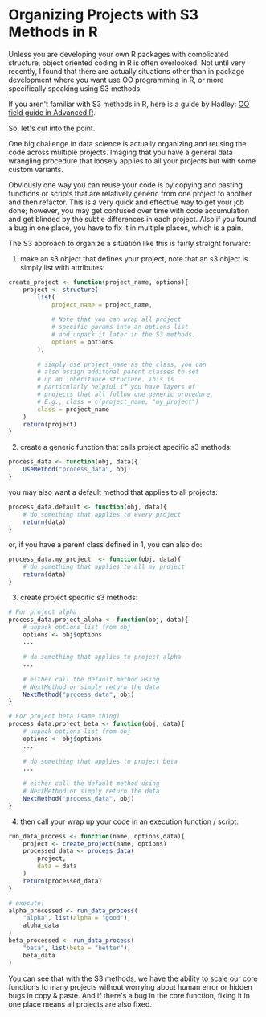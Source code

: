 # Organizing Projects with S3 Methods in R 

Unless you are developing your own R packages with complicated structure, object oriented coding in R is often overlooked.  Not until very recently, I found that there are actually situations other than in package development where you want use OO programming in R, or more specifically speaking using S3 methods. 

If you aren't familiar with S3 methods in R, here is a guide by Hadley: [OO field guide in Advanced R](http://adv-r.had.co.nz/OO-essentials.html).

So, let's cut into the point. 

One big challenge in data science is actually organizing and reusing the code across multiple projects. Imaging that you have a general data wrangling procedure that loosely applies to all your projects but with some custom variants.

Obviously one way you can reuse your code is by copying and pasting functions or scripts that are relatively generic from one project to another and then refactor. This is a very quick and effective way to get your job done; however, you may get confused over time with code accumulation and get blinded by the subtle differences in each project. Also if you found a bug in one place, you have to fix it in multiple places, which is a pain. 

 The S3 approach to organize a situation like this is fairly straight forward:

1. make an s3 object that defines your project, note that an s3 object is simply list with attributes:

```R
create_project <- function(project_name, options){
    project <- structure(
        list(
            project_name = project_name,
            
            # Note that you can wrap all project 
            # specific params into an options list 
            # and unpack it later in the S3 methods.
        	options = options
        ),
   
        # simply use project_name as the class, you can 
        # also assign additonal parent classes to set
        # up an inheritance structure. This is 
        # particularly helpful if you have layers of 
        # projects that all follow one generic procedure.
        # E.g., class = c(project_name, "my_project")
        class = project_name
    )
    return(project)
}
```

2. create a generic function that calls project specific s3 methods:

```R
process_data <- function(obj, data){
    UseMethod("process_data", obj)
}
```

you may also want a default method that applies to all projects:

```R
process_data.default <- function(obj, data){
    # do something that applies to every project
    return(data)
}
```

or, if you have a parent class defined in 1, you can also do:

```R
process_data.my_project  <- function(obj, data){
    # do something that applies to all my project
    return(data)
}
```

3. create project specific s3 methods:

```R
# For project alpha
process_data.project_alpha <- function(obj, data){
    # unpack options list from obj
    options <- obj$options
    ...
    
    # do something that applies to project alpha
    ...
    
    # either call the default method using 
    # NextMethod or simply return the data
    NextMethod("process_data", obj)
}
```

```R
# For project beta (same thing)
process_data.project_beta <- function(obj, data){
    # unpack options list from obj
    options <- obj$options
    ...
    
    # do something that applies to project beta
    ...
    
    # either call the default method using 
    # NextMethod or simply return the data
    NextMethod("process_data", obj)
}
```

4. then call your wrap up your code in an execution function / script:

```R
run_data_process <- function(name, options,data){
    project <- create_project(name, options)
	processed_data <- process_data(
        project, 
        data = data
    )
    return(processed_data)
}

# execute!
alpha_processed <- run_data_process(
    "alpha", list(alpha = "good"), 
    alpha_data
)
beta_processed <- run_data_process(
    "beta", list(beta = "better"), 
    beta_data
)
```

You can see that with the S3 methods, we have the ability to scale our core functions to many projects without worrying about human error or hidden bugs in copy & paste.  And if there's a bug in the core function, fixing it in one place means all projects are also fixed. 







